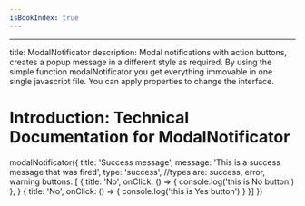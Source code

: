 ```yaml
---
isBookIndex: true
---
```


---
title: ModalNotificator
description: Modal notifications with action buttons, creates a popup message in a different style as required. By using the simple function modalNotificator you get everything immovable in one single javascript file. You can apply properties to change the interface.


# Introduction: Technical Documentation for ModalNotificator

modalNotificator({
    title: 'Success message',
    message: 'This is a success message that was fired',
    type: 'success', //types are: success, error, warning
    buttons: [
        {
        title: 'No',
        onClick: () => {
             console.log('this is No button')
         },
        }
        {
        title: 'No',
        onClick: () => {
             console.log('this is Yes button')
         }
    }]
})


